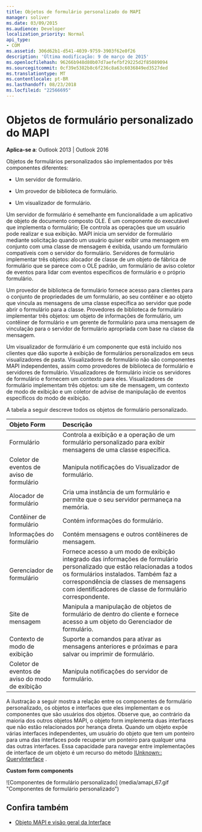 ```yaml
---
title: Objetos de formulário personalizado do MAPI
manager: soliver
ms.date: 03/09/2015
ms.audience: Developer
localization_priority: Normal
api_type:
- COM
ms.assetid: 306d62b1-d541-4039-9759-3903f62e0f26
description: 'Última modificação: 9 de março de 2015'
ms.openlocfilehash: 96266b948d80b07d7aefefbf29225d2f85089094
ms.sourcegitcommit: 0cf39e5382b8c6f236c8a63c6036849ed3527ded
ms.translationtype: MT
ms.contentlocale: pt-BR
ms.lasthandoff: 08/23/2018
ms.locfileid: "22566695"
---
```

# <a name="mapi-custom-form-objects"></a>Objetos de formulário personalizado do MAPI
  
**Aplica-se a**: Outlook 2013 | Outlook 2016 
  
Objetos de formulários personalizados são implementados por três componentes diferentes:
  
- Um servidor de formulário.
    
- Um provedor de biblioteca de formulário.
    
- Um visualizador de formulário.
    
Um servidor de formulário é semelhante em funcionalidade a um aplicativo de objeto de documento composto OLE. É um componente do executável que implementa o formulário; Ele controla as operações que um usuário pode realizar e sua exibição. MAPI inicia um servidor de formulário mediante solicitação quando um usuário quiser exibir uma mensagem em conjunto com uma classe de mensagem é exibida, usando um formulário compatíveis com o servidor do formulário. Servidores de formulário implementar três objetos: alocador de classe de um objeto de fábrica de formulário que se parece com o OLE padrão, um formulário de aviso coletor de eventos para lidar com eventos específicos de formulário e o próprio formulário. 
  
Um provedor de biblioteca de formulário fornece acesso para clientes para o conjunto de propriedades de um formulário, ao seu contêiner e ao objeto que vincula as mensagens de uma classe específica ao servidor que pode abrir o formulário para a classe. Provedores de biblioteca de formulário implementar três objetos: um objeto de informações de formulário, um contêiner de formulário e um gerente de formulário para uma mensagem de vinculação para o servidor de formulário apropriada com base na classe da mensagem.
  
Um visualizador de formulário é um componente que está incluído nos clientes que dão suporte à exibição de formulários personalizados em seus visualizadores de pasta. Visualizadores de formulário não são componentes MAPI independentes, assim como provedores de biblioteca de formulário e servidores de formulário. Visualizadores de formulário inicie os servidores de formulário e fornecem um contexto para eles. Visualizadores de formulário implementam três objetos: um site de mensagem, um contexto de modo de exibição e um coletor de advise de manipulação de eventos específicos do modo de exibição.
  
A tabela a seguir descreve todos os objetos de formulário personalizado. 
  
|**Objeto Form**|**Descrição**|
|:-----|:-----|
|Formulário  <br/> |Controla a exibição e a operação de um formulário personalizado para exibir mensagens de uma classe específica.  <br/> |
|Coletor de eventos de aviso de formulário  <br/> |Manipula notificações do Visualizador de formulário.  <br/> |
|Alocador de formulário  <br/> |Cria uma instância de um formulário e permite que o seu servidor permaneça na memória.  <br/> |
|Contêiner de formulário  <br/> |Contém informações do formulário.  <br/> |
|Informações do formulário  <br/> |Contém mensagens e outros contêineres de mensagem.  <br/> |
|Gerenciador de formulário  <br/> |Fornece acesso a um modo de exibição integrado das informações de formulário personalizado que estão relacionadas a todos os formulários instalados. Também faz a correspondência de classes de mensagens com identificadores de classe de formulário correspondente.  <br/> |
|Site de mensagem  <br/> |Manipula a manipulação de objetos de formulário de dentro do cliente e fornece acesso a um objeto do Gerenciador de formulário.  <br/> |
|Contexto de modo de exibição  <br/> |Suporte a comandos para ativar as mensagens anteriores e próximas e para salvar ou imprimir de formulário.  <br/> |
|Coletor de eventos de aviso do modo de exibição  <br/> |Manipula notificações do servidor de formulário.  <br/> |
   
A ilustração a seguir mostra a relação entre os componentes de formulário personalizado, os objetos e interfaces que eles implementam e os componentes que são usuários dos objetos. Observe que, ao contrário da maioria dos outros objetos MAPI, o objeto form implementa duas interfaces que não estão relacionados por herança direta. Quando um objeto expõe várias interfaces independentes, um usuário do objeto que tem um ponteiro para uma das interfaces pode recuperar um ponteiro para qualquer uma das outras interfaces. Essa capacidade para navegar entre implementações de interface de um objeto é um recurso do método [IUnknown:: QueryInterface](http://msdn.microsoft.com/library/54d5ff80-18db-43f2-b636-f93ac053146d%28Office.15%29.aspx) . 
  
**Custom form components**
  
![Componentes de formulário personalizado] (media/amapi_67.gif "Componentes de formulário personalizado")
  
## <a name="see-also"></a>Confira também

- [Objeto MAPI e visão geral da Interface](mapi-object-and-interface-overview.md)

